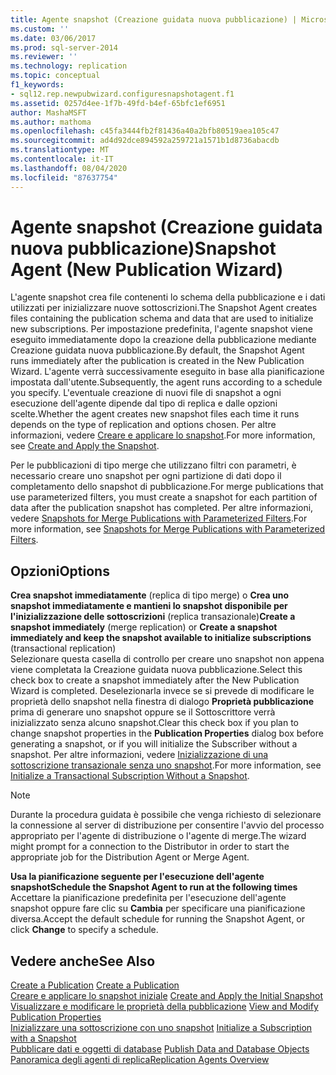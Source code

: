 ```yaml
---
title: Agente snapshot (Creazione guidata nuova pubblicazione) | Microsoft Docs
ms.custom: ''
ms.date: 03/06/2017
ms.prod: sql-server-2014
ms.reviewer: ''
ms.technology: replication
ms.topic: conceptual
f1_keywords:
- sql12.rep.newpubwizard.configuresnapshotagent.f1
ms.assetid: 0257d4ee-1f7b-49fd-b4ef-65bfc1ef6951
author: MashaMSFT
ms.author: mathoma
ms.openlocfilehash: c45fa3444fb2f81436a40a2bfb80519aea105c47
ms.sourcegitcommit: ad4d92dce894592a259721a1571b1d8736abacdb
ms.translationtype: MT
ms.contentlocale: it-IT
ms.lasthandoff: 08/04/2020
ms.locfileid: "87637754"
---
```

# <a name="snapshot-agent-new-publication-wizard"></a><span data-ttu-id="f7205-102">Agente snapshot (Creazione guidata nuova pubblicazione)</span><span class="sxs-lookup"><span data-stu-id="f7205-102">Snapshot Agent (New Publication Wizard)</span></span>
  <span data-ttu-id="f7205-103">L'agente snapshot crea file contenenti lo schema della pubblicazione e i dati utilizzati per inizializzare nuove sottoscrizioni.</span><span class="sxs-lookup"><span data-stu-id="f7205-103">The Snapshot Agent creates files containing the publication schema and data that are used to initialize new subscriptions.</span></span> <span data-ttu-id="f7205-104">Per impostazione predefinita, l'agente snapshot viene eseguito immediatamente dopo la creazione della pubblicazione mediante Creazione guidata nuova pubblicazione.</span><span class="sxs-lookup"><span data-stu-id="f7205-104">By default, the Snapshot Agent runs immediately after the publication is created in the New Publication Wizard.</span></span> <span data-ttu-id="f7205-105">L'agente verrà successivamente eseguito in base alla pianificazione impostata dall'utente.</span><span class="sxs-lookup"><span data-stu-id="f7205-105">Subsequently, the agent runs according to a schedule you specify.</span></span> <span data-ttu-id="f7205-106">L'eventuale creazione di nuovi file di snapshot a ogni esecuzione dell'agente dipende dal tipo di replica e dalle opzioni scelte.</span><span class="sxs-lookup"><span data-stu-id="f7205-106">Whether the agent creates new snapshot files each time it runs depends on the type of replication and options chosen.</span></span> <span data-ttu-id="f7205-107">Per altre informazioni, vedere [Creare e applicare lo snapshot](create-and-apply-the-snapshot.md).</span><span class="sxs-lookup"><span data-stu-id="f7205-107">For more information, see [Create and Apply the Snapshot](create-and-apply-the-snapshot.md).</span></span>  
  
 <span data-ttu-id="f7205-108">Per le pubblicazioni di tipo merge che utilizzano filtri con parametri, è necessario creare uno snapshot per ogni partizione di dati dopo il completamento dello snapshot di pubblicazione.</span><span class="sxs-lookup"><span data-stu-id="f7205-108">For merge publications that use parameterized filters, you must create a snapshot for each partition of data after the publication snapshot has completed.</span></span> <span data-ttu-id="f7205-109">Per altre informazioni, vedere [Snapshots for Merge Publications with Parameterized Filters](snapshots-for-merge-publications-with-parameterized-filters.md).</span><span class="sxs-lookup"><span data-stu-id="f7205-109">For more information, see [Snapshots for Merge Publications with Parameterized Filters](snapshots-for-merge-publications-with-parameterized-filters.md).</span></span>  
  
## <a name="options"></a><span data-ttu-id="f7205-110">Opzioni</span><span class="sxs-lookup"><span data-stu-id="f7205-110">Options</span></span>  
 <span data-ttu-id="f7205-111">**Crea snapshot immediatamente** (replica di tipo merge) o **Crea uno snapshot immediatamente e mantieni lo snapshot disponibile per l'inizializzazione delle sottoscrizioni** (replica transazionale)</span><span class="sxs-lookup"><span data-stu-id="f7205-111">**Create a snapshot immediately** (merge replication) or **Create a snapshot immediately and keep the snapshot available to initialize subscriptions** (transactional replication)</span></span>  
 <span data-ttu-id="f7205-112">Selezionare questa casella di controllo per creare uno snapshot non appena viene completata la Creazione guidata nuova pubblicazione.</span><span class="sxs-lookup"><span data-stu-id="f7205-112">Select this check box to create a snapshot immediately after the New Publication Wizard is completed.</span></span> <span data-ttu-id="f7205-113">Deselezionarla invece se si prevede di modificare le proprietà dello snapshot nella finestra di dialogo **Proprietà pubblicazione** prima di generare uno snapshot oppure se il Sottoscrittore verrà inizializzato senza alcuno snapshot.</span><span class="sxs-lookup"><span data-stu-id="f7205-113">Clear this check box if you plan to change snapshot properties in the **Publication Properties** dialog box before generating a snapshot, or if you will initialize the Subscriber without a snapshot.</span></span> <span data-ttu-id="f7205-114">Per altre informazioni, vedere [Inizializzazione di una sottoscrizione transazionale senza uno snapshot](initialize-a-transactional-subscription-without-a-snapshot.md).</span><span class="sxs-lookup"><span data-stu-id="f7205-114">For more information, see [Initialize a Transactional Subscription Without a Snapshot](initialize-a-transactional-subscription-without-a-snapshot.md).</span></span>  
  
> [!NOTE]  
>  <span data-ttu-id="f7205-115">Durante la procedura guidata è possibile che venga richiesto di selezionare la connessione al server di distribuzione per consentire l'avvio del processo appropriato per l'agente di distribuzione o l'agente di merge.</span><span class="sxs-lookup"><span data-stu-id="f7205-115">The wizard might prompt for a connection to the Distributor in order to start the appropriate job for the Distribution Agent or Merge Agent.</span></span>  
  
 <span data-ttu-id="f7205-116">**Usa la pianificazione seguente per l'esecuzione dell'agente snapshot**</span><span class="sxs-lookup"><span data-stu-id="f7205-116">**Schedule the Snapshot Agent to run at the following times**</span></span>  
 <span data-ttu-id="f7205-117">Accettare la pianificazione predefinita per l'esecuzione dell'agente snapshot oppure fare clic su **Cambia** per specificare una pianificazione diversa.</span><span class="sxs-lookup"><span data-stu-id="f7205-117">Accept the default schedule for running the Snapshot Agent, or click **Change** to specify a schedule.</span></span>  
  
## <a name="see-also"></a><span data-ttu-id="f7205-118">Vedere anche</span><span class="sxs-lookup"><span data-stu-id="f7205-118">See Also</span></span>  
 <span data-ttu-id="f7205-119">[Create a Publication](publish/create-a-publication.md) </span><span class="sxs-lookup"><span data-stu-id="f7205-119">[Create a Publication](publish/create-a-publication.md) </span></span>  
 <span data-ttu-id="f7205-120">[Creare e applicare lo snapshot iniziale](create-and-apply-the-initial-snapshot.md) </span><span class="sxs-lookup"><span data-stu-id="f7205-120">[Create and Apply the Initial Snapshot](create-and-apply-the-initial-snapshot.md) </span></span>  
 <span data-ttu-id="f7205-121">[Visualizzare e modificare le proprietà della pubblicazione](publish/view-and-modify-publication-properties.md) </span><span class="sxs-lookup"><span data-stu-id="f7205-121">[View and Modify Publication Properties](publish/view-and-modify-publication-properties.md) </span></span>  
 <span data-ttu-id="f7205-122">[Inizializzare una sottoscrizione con uno snapshot](initialize-a-subscription-with-a-snapshot.md) </span><span class="sxs-lookup"><span data-stu-id="f7205-122">[Initialize a Subscription with a Snapshot](initialize-a-subscription-with-a-snapshot.md) </span></span>  
 <span data-ttu-id="f7205-123">[Pubblicare dati e oggetti di database](publish/publish-data-and-database-objects.md) </span><span class="sxs-lookup"><span data-stu-id="f7205-123">[Publish Data and Database Objects](publish/publish-data-and-database-objects.md) </span></span>  
 [<span data-ttu-id="f7205-124">Panoramica degli agenti di replica</span><span class="sxs-lookup"><span data-stu-id="f7205-124">Replication Agents Overview</span></span>](agents/replication-agents-overview.md)  
  
  

